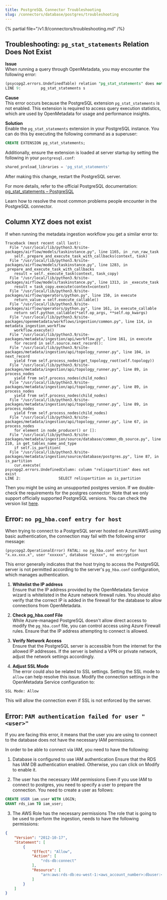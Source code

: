 ```yaml
---
title: PostgreSQL Connector Troubleshooting
slug: /connectors/database/postgres/troubleshooting
---
```


{% partial file="/v1.9/connectors/troubleshooting.md" /%}

## Troubleshooting: `pg_stat_statements` Relation Does Not Exist

**Issue**  
When running a query through OpenMetadata, you may encounter the following error:


```sql
(psycopg2.errors.UndefinedTable) relation "pg_stat_statements" does not exist
LINE 9:         pg_stat_statements s
```

**Cause**  
This error occurs because the PostgreSQL extension `pg_stat_statements` is not enabled. This extension is required to access query execution statistics, which are used by OpenMetadata for usage and performance insights.

**Solution**  
Enable the `pg_stat_statements` extension in your PostgreSQL instance. You can do this by executing the following command as a superuser:

```sql
CREATE EXTENSION pg_stat_statements;
```

Additionally, ensure the extension is loaded at server startup by setting the following in your `postgresql.conf`:

```sql
shared_preload_libraries = 'pg_stat_statements'
```

After making this change, restart the PostgreSQL server.

For more details, refer to the official PostgreSQL documentation: [pg_stat_statements – PostgreSQL](https://www.postgresql.org/docs/current/pgstatstatements.html)

Learn how to resolve the most common problems people encounter in the PostgreSQL connector.

## Column XYZ does not exist

If when running the metadata ingestion workflow you get a similar error to:

```
Traceback (most recent call last):
  File "/usr/local/lib/python3.9/site-packages/airflow/models/taskinstance.py", line 1165, in _run_raw_task
    self._prepare_and_execute_task_with_callbacks(context, task)
  File "/usr/local/lib/python3.9/site-packages/airflow/models/taskinstance.py", line 1283, in _prepare_and_execute_task_with_callbacks
    result = self._execute_task(context, task_copy)
  File "/usr/local/lib/python3.9/site-packages/airflow/models/taskinstance.py", line 1313, in _execute_task
    result = task_copy.execute(context=context)
  File "/usr/local/lib/python3.9/site-packages/airflow/operators/python.py", line 150, in execute
    return_value = self.execute_callable()
  File "/usr/local/lib/python3.9/site-packages/airflow/operators/python.py", line 161, in execute_callable
    return self.python_callable(*self.op_args, **self.op_kwargs)
  File "/usr/local/lib/python3.9/site-packages/openmetadata/workflows/ingestion/common.py", line 114, in metadata_ingestion_workflow
    workflow.execute()
  File "/usr/local/lib/python3.9/site-packages/metadata/ingestion/api/workflow.py", line 161, in execute
    for record in self.source.next_record():
  File "/usr/local/lib/python3.9/site-packages/metadata/ingestion/api/topology_runner.py", line 104, in next_record
    yield from self.process_nodes(get_topology_root(self.topology))
  File "/usr/local/lib/python3.9/site-packages/metadata/ingestion/api/topology_runner.py", line 89, in process_nodes
    yield from self.process_nodes(child_nodes)
  File "/usr/local/lib/python3.9/site-packages/metadata/ingestion/api/topology_runner.py", line 89, in process_nodes
    yield from self.process_nodes(child_nodes)
  File "/usr/local/lib/python3.9/site-packages/metadata/ingestion/api/topology_runner.py", line 89, in process_nodes
    yield from self.process_nodes(child_nodes)
  File "/usr/local/lib/python3.9/site-packages/metadata/ingestion/api/topology_runner.py", line 67, in process_nodes
    for element in node_producer() or []:
  File "/usr/local/lib/python3.9/site-packages/metadata/ingestion/source/database/common_db_source.py", line 210, in get_tables_name_and_type
    if self.is_partition(
  File "/usr/local/lib/python3.9/site-packages/metadata/ingestion/source/database/postgres.py", line 87, in is_partition
    cur.execute(
psycopg2.errors.UndefinedColumn: column "relispartition" does not exist
LINE 2:                 SELECT relispartition as is_partition
```

Then you might be using an unsupported postgres version. If we double-check the requirements for the postgres connector:
Note that we only support officially supported PostgreSQL versions. You can check the version list [here](https://www.postgresql.org/support/versioning/).

## Error: `no pg_hba.conf entry for host`

When trying to connect to a PostgreSQL server hosted on Azure/AWS using basic authentication, the connection may fail with the following error message:

```
(psycopg2.OperationalError) FATAL: no pg_hba.conf entry for host "x.xx.xxx.x", user "xxxxxx", database "xxxxx", no encryption
```


This error generally indicates that the host trying to access the PostgreSQL server is not permitted according to the server's `pg_hba.conf` configuration, which manages authentication.

1. **Whitelist the IP address**  
   Ensure that the IP address provided by the OpenMetadata Service wizard is whitelisted in the Azure network firewall rules. You should also verify that the correct IP is added in the firewall for the database to allow connections from OpenMetadata.

2. **Check pg_hba.conf File**  
   While Azure-managed PostgreSQL doesn't allow direct access to modify the `pg_hba.conf` file, you can control access using Azure Firewall rules. Ensure that the IP address attempting to connect is allowed.

3. **Verify Network Access**  
   Ensure that the PostgreSQL server is accessible from the internet for the allowed IP addresses. If the server is behind a VPN or private network, adjust the network settings accordingly.

4. **Adjust SSL Mode**  
   The error could also be related to SSL settings. Setting the SSL mode to `allow` can help resolve this issue. Modify the connection settings in the OpenMetadata Service configuration to:

```
SSL Mode: Allow
```

This will allow the connection even if SSL is not enforced by the server.

## Error: `PAM authentication failed for user "<user>"`

If you are facing this error, it means that the user you are using to connect to the database does not have the necessary IAM permissions.

In order to be able to connect via IAM, you need to have the following:

1. Database is configured to use IAM authentication
Ensure that the RDS has IAM DB authentication enabled. Otherwise, you can click on Modify to enable it.

2. The user has the necessary IAM permissions
Even if you use IAM to connect to postgres, you need to specify a user to prepare the connection. You need to create a user as follows:

```sql
CREATE USER iam_user WITH LOGIN;
GRANT rds_iam TO iam_user;
```

3. The AWS Role has the necessary permissions
The role that is going to be used to perform the ingestion, needs to have the following permissions:
```json
{
    "Version": "2012-10-17",
    "Statement": [
        {
            "Effect": "Allow",
            "Action": [
                "rds-db:connect"
            ],
            "Resource": [
                "arn:aws:rds-db:eu-west-1:<aws_account_number>:dbuser:<rds_db_resource_id>/<postgres_user>"
            ]
        }
    ]
}
```